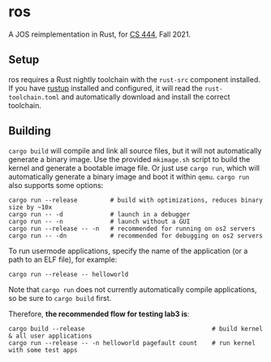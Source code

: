 # ros

A JOS reimplementation in Rust, for [CS 444](https://os2.unexploitable.systems/), Fall 2021.

## Setup

ros requires a Rust nightly toolchain with the `rust-src` component installed. If you have [rustup](https://rustup.rs/) installed and configured, it will read the `rust-toolchain.toml` and automatically download and install the correct toolchain.

## Building

`cargo build` will compile and link all source files, but it will not automatically generate a binary image. Use the provided `mkimage.sh` script to build the kernel and generate a bootable image file. Or just use `cargo run`, which will automatically generate a binary image and boot it within `qemu`. `cargo run` also supports some options:

    cargo run --release         # build with optimizations, reduces binary size by ~10x
    cargo run -- -d             # launch in a debugger
    cargo run -- -n             # launch without a GUI
    cargo run --release -- -n   # recommended for running on os2 servers
    cargo run -- -dn            # recommended for debugging on os2 servers

To run usermode applications, specify the name of the application (or a path to an ELF file), for example:

    cargo run --release -- helloworld

Note that `cargo run` does not currently automatically compile applications, so be sure to `cargo build` first.

Therefore, **the recommended flow for testing lab3 is**:

    cargo build --release                                   # build kernel & all user applications
    cargo run --release -- -n helloworld pagefault count    # run kernel with some test apps
